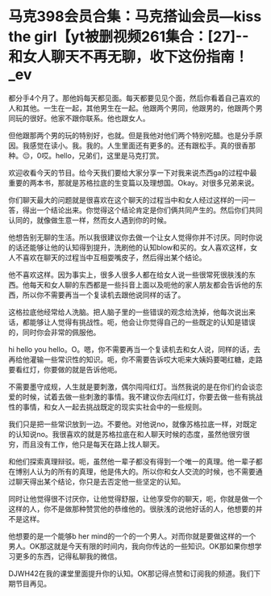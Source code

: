 # 马克398会员合集：马克搭讪会员—kiss the girl【yt被删视频261集合：[27]--和女人聊天不再无聊，收下这份指南！_ev

都分手4个月了。那他妈每天都见面。每天都要见见个面，然后你看着自己喜欢的人和其他。一生在一起，其他男生在一起。他跟两个男同，他跟男的，他跟两个男同玩的很好。他家不跟你联系。他也跟女人。

但他跟那两个男的玩的特别好，也就。但是我他对他们两个特别吃醋。也是分手原因。我感觉在读小。我。我的。人生里面还有更多的。还有跟松手。真的很香那种。😔，0哎。hello，兄弟们，这里是马克打赏。

欢迎收看今天的节目。给今天我们要给大家分享一下对我来说杰西ga的过程中最重要的两本书，那就是苏格拉底的生变篇以及理想国。Okay。对很多兄弟来说。

你们聊天最大的问题就是很喜欢在这个聊天的过程当中和女人经过这样的一问一答，得出一个结论出来。你觉得这个结论肯定是你们俩共同产生的。然后你们共同认同的，就像做生意一样，然而女人遇到你的时候。

他想告别无聊的生活。所以我很建议你去做一个让女人觉得你并不讨厌。同时你说的话还能够让他的认知得到提升，洗刷他的认知blow和买的。女人喜欢这样，女人不喜欢在聊天的过程当中互相耍嘴皮子，然后得出某个结论。

他不喜欢这样。因为事实上，很多人很多人都在给女人说一些很常死很肤浅的东西。他每天和女人聊的东西都是一些抖音上面以及呃他的家人朋友都会告诉他的东西，所以你不需要再当一个复读机去跟他说同样的话了。

这格拉底他经常给人洗脑。把人脑子里的一些错误的观念给洗掉，他每次说出来话，都能够让人觉得有挑战性。呃，他会让你觉得自己的一些既定的认知是错误的，同时你会非常的佩服他。

hi hello you hello。O。嗯，你不需要再当一个复读机去和女人说，同样的话，去再给他灌输一些常识性的知识。呃，你不需要告诉哎大呃来大姨妈要喝红糖，走路要看红灯，你要做的就是告诉他呃。

不需要墨守成规，人生就是要刺激，偶尔闯闯红灯。当然我说的是在你们约会谈恋爱的时候，试着去做一些刺激的事情。我不建议你去闯红灯，你要去做一些有挑战性的事情，和女人一起去挑战既定的现实实社会中的一些规则。

我们只是把一些常识放到一边。不要他。对他说no，就像苏格拉底一样，对既定的认知说no。我很喜欢的就是苏格拉底在和人聊天时候的态度，虽然他很穷很穷，而且没有工作，他只是每天在路上找人聊天。

和他们探索真理辩驳。呃，虽然他一辈子都没有得到一个唯一的真理。他一辈子都在博别人认为的所有的真理，他是伟大的。所以你和女人交流的时候，也不需要通过聊天得出某个结论，你只是去否定他一些坚定的认知。

同时让他觉得很不讨厌你，让他觉得舒服，让他享受你的聊天，呃，你就是做一个这样的人，你不是做那种赞赏他的恭维他的。很肤浅的说他好话的人，他想要的并不是这样。

他想要的是一个能够b her mind的一个的一个男人。对而你就是要做这样的一个男人。OK那这就是今天有限的时间内，我向你传达的一些知识。OK那如果你想学习更多的东西，记得私聊我的微信。

DJWH42在我的课堂里面提升你的认知。OK那记得点赞和订阅我的频道。我们下期节目再见。